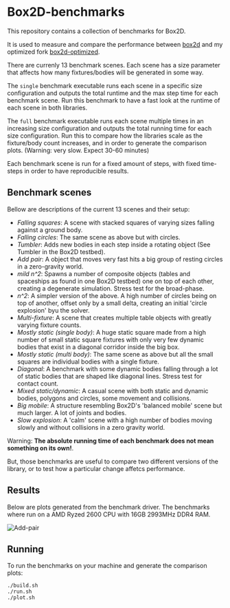 # Box2D-benchmarks
This repository contains a collection of benchmarks for Box2D.

It is used to measure and compare the performance between [box2d](https://github.com/erincatto/box2d) and my optimized fork [box2d-optimized](https://github.com/mtsamis/box2d-optimized).

There are currenly 13 benchmark scenes. Each scene has a size parameter that affects how many fixtures/bodies will be generated in some way.

The `single` benchmark executable runs each scene in a specific size configuration and outputs the total runtime and the max step time for each benchmark scene.
Run this benchmark to have a fast look at the runtime of each scene in both libraries.

The `full` benchmark executable runs each scene multiple times in an increasing size configuration and outputs the total running time for each size configuration.
Run this to compare how the libraries scale as the fixture/body count increases, and in order to generate the comparison plots. (Warning: very slow. Expect 30-60 minutes)

Each benchmark scene is run for a fixed amount of steps, with fixed time-steps in order to have reproducible results.

## Benchmark scenes
Bellow are descriptions of the current 13 scenes and their setup:

- *Falling squares*: A scene with stacked squares of varying sizes falling against a ground body.
- *Falling circles*: The same scene as above but with circles.
- *Tumbler*: Adds new bodies in each step inside a rotating object (See Tumbler in the Box2D testbed).
- *Add pair*: A object that moves very fast hits a big group of resting circles in a zero-gravity world.
- *mild n^2*: Spawns a number of composite objects (tables and spaceships as found in one Box2D testbed) one on top of each other, creating a degenerate simulation. Stress test for the broad-phase.
- *n^2*: A simpler version of the above. A high number of circles being on top of another, offset only by a small delta, creating an initial 'circle explosion' byu the solver.
- *Multi-fixture*: A scene that creates multiple table objects with greatly varying fixture counts.
- *Mostly static (single body)*: A huge static square made from a high number of small static square fixtures with only very few dynamic bodies that exist in a diagonal corridor inside the big box.
- *Mostly static (multi body)*: The same scene as above but all the small squares are individual bodies with a single fixture.
- *Diagonal*: A benchmark with some dynamic bodies falling through a lot of static bodies that are shaped like diagonal lines. Stress test for contact count.
- *Mixed static/dynamic*: A casual scene with both static and dynamic bodies, polygons and circles, some movement and collisions. 
- *Big mobile*: A structure resembling Box2D's 'balanced mobile' scene but much larger. A lot of joints and bodies.
- *Slow explosion*: A 'calm' scene with a high number of bodies moving slowly and without collisions in a zero gravity world.

Warning: **The absolute running time of each benchmark does not mean something on its own!**.

But, those benchmarks are useful to compare two different versions of the library, or to test how a particular change affetcs performance.

## Results
Below are plots generated from the benchmark driver.
The benchmarks where run on a AMD Ryzed 2600 CPU with 16GB 2993MHz DDR4 RAM.

![Add-pair](https://github.com/mtsamis/box2d-benchmarks/blob/master/plots/add-pair.png)

## Running

To run the benchmarks on your machine and generate the comparison plots:
```
./build.sh
./run.sh
./plot.sh
```
